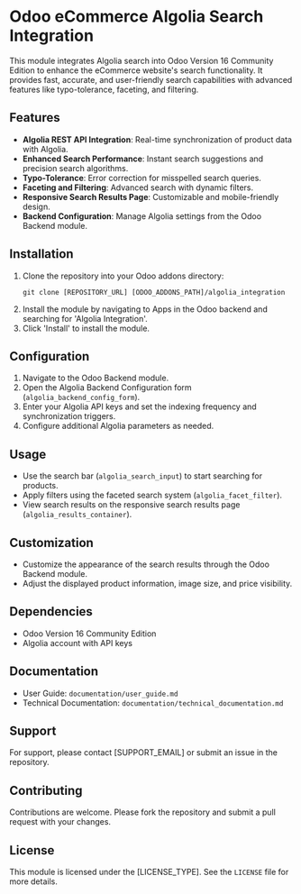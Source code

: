 # Odoo eCommerce Algolia Search Integration

This module integrates Algolia search into Odoo Version 16 Community Edition to enhance the eCommerce website's search functionality. It provides fast, accurate, and user-friendly search capabilities with advanced features like typo-tolerance, faceting, and filtering.

## Features

- **Algolia REST API Integration**: Real-time synchronization of product data with Algolia.
- **Enhanced Search Performance**: Instant search suggestions and precision search algorithms.
- **Typo-Tolerance**: Error correction for misspelled search queries.
- **Faceting and Filtering**: Advanced search with dynamic filters.
- **Responsive Search Results Page**: Customizable and mobile-friendly design.
- **Backend Configuration**: Manage Algolia settings from the Odoo Backend module.

## Installation

1. Clone the repository into your Odoo addons directory:
   ```
   git clone [REPOSITORY_URL] [ODOO_ADDONS_PATH]/algolia_integration
   ```
2. Install the module by navigating to Apps in the Odoo backend and searching for 'Algolia Integration'.
3. Click 'Install' to install the module.

## Configuration

1. Navigate to the Odoo Backend module.
2. Open the Algolia Backend Configuration form (`algolia_backend_config_form`).
3. Enter your Algolia API keys and set the indexing frequency and synchronization triggers.
4. Configure additional Algolia parameters as needed.

## Usage

- Use the search bar (`algolia_search_input`) to start searching for products.
- Apply filters using the faceted search system (`algolia_facet_filter`).
- View search results on the responsive search results page (`algolia_results_container`).

## Customization

- Customize the appearance of the search results through the Odoo Backend module.
- Adjust the displayed product information, image size, and price visibility.

## Dependencies

- Odoo Version 16 Community Edition
- Algolia account with API keys

## Documentation

- User Guide: `documentation/user_guide.md`
- Technical Documentation: `documentation/technical_documentation.md`

## Support

For support, please contact [SUPPORT_EMAIL] or submit an issue in the repository.

## Contributing

Contributions are welcome. Please fork the repository and submit a pull request with your changes.

## License

This module is licensed under the [LICENSE_TYPE]. See the `LICENSE` file for more details.